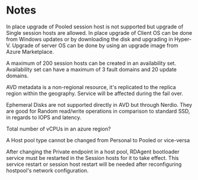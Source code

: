 # Notes

In place upgrade of Pooled session host is not supported but upgrade of Single session hosts are allowed. In place upgrade of Client OS can be done from Windows updates or by downloading the disk and upgrading in Hyper-V. Upgrade of server OS can be done by using an upgrade image from Azure Marketplace.

A maximum of 200 session hosts can be created in an availability set. Availability set can have a maximum of 3 fault domains and 20 update domains.

AVD metadata is a non-regional resource, it's replicated to the replica region within the geography. Service will be affected during the fail over.

Ephemeral Disks are not supported directly in AVD but through Nerdio. They are good for Random read/write operations in comparison to standard SSD, in regards to IOPS and latency.

Total number of vCPUs in an azure region?

A Host pool type cannot be changed from Personal to Pooled or vice-versa

After changing the Private endpoint in a host pool, RDAgent bootloader service must be restarted in the Session hosts for it to take effect. This service restart or session host restart will be needed after reconfiguring hostpool's network configuration.




 




